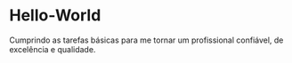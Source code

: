 # Hello-World
Cumprindo as tarefas básicas para me tornar um profissional confiável, de excelência e qualidade.
